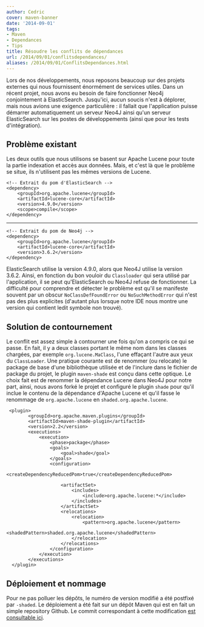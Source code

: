 ```yaml
---
author: Cedric
cover: maven-banner
date: '2014-09-01'
tags:
- Maven
- Dependances
- Tips
title: Résoudre les conflits de dépendances
url: /2014/09/01/conflitsdependances/
aliases: /2014/09/01/ConflitsDependances.html
---
```



Lors de nos développements, nous reposons beaucoup sur des projets externes qui nous fournissent énormément de services
utiles. Dans un récent projet, nous avons eu besoin de faire fonctionner Neo4j conjointement à ElasticSearch. Jusqu'ici,
aucun soucis n'est à déplorer, mais nous avions une exigence particulière : il fallait que l'application puisse
démarrer automatiquement un serveur Neo4J ainsi qu'un serveur ElasticSearch sur les postes de développements (ainsi que
pour les tests d'intégration).


## Problème existant

Les deux outils que nous utilisons se basent sur Apache Lucene pour toute la partie indexation et accès aux données.
Mais, et c'est là que le problème se situe, ils n'utilisent pas les mêmes versions de Lucene.

    <!-- Extrait du pom d'ElasticSearch -->
    <dependency>
        <groupId>org.apache.lucene</groupId>
        <artifactId>lucene-core</artifactId>
        <version>4.9.0</version>
        <scope>compile</scope>
    </dependency>

<hr>

    <!-- Extrait du pom de Neo4j -->
    <dependency>
        <groupId>org.apache.lucene</groupId>
        <artifactId>lucene-core</artifactId>
        <version>3.6.2</version>
    </dependency>

ElasticSearch utilise la version 4.9.0, alors que Neo4J utilise la version 3.6.2. Ainsi, en fonction du bon vouloir du
`Classloader` qui sera utilisé par l'application, il se peut qu'ElasticSearch ou Neo4J refuse de fonctionner. La
difficulté pour comprendre et détecter le problème est qu'il se manifeste souvent par un obscur `NoClassDefFoundError`
ou `NoSuchMethodError` qui n'est pas des plus explicites (d'autant plus lorsque notre IDE nous montre une version qui
contient ledit symbole non trouvé).

## Solution de contournement

Le conflit est assez simple à contourner une fois qu'on a compris ce qui se passe. En fait, il y a deux classes portant
le même nom dans les classes chargées, par exemple `org.lucene.MaClass`, l'une effaçant l'autre aux yeux du
`ClassLoader`.
Une pratique courante est de renommer (ou relocate) le package de base d'une bibliothèque utilisée et de l'inclure dans
le fichier de package du projet, le plugin `maven-shade` est conçu dans cette optique.
Le choix fait est de renommer la dépendance Lucene dans Neo4J pour notre part, ainsi, nous avons forké le projet et
configuré le plugin `shade` pour qu'il inclue le contenu de la dépendance d'Apache Lucene et qu'il fasse le renommage de
`org.apache.lucene` en `shaded.org.apache.lucene`.

     <plugin>
            <groupId>org.apache.maven.plugins</groupId>
            <artifactId>maven-shade-plugin</artifactId>
            <version>2.2</version>
            <executions>
                <execution>
                    <phase>package</phase>
                    <goals>
                        <goal>shade</goal>
                    </goals>
                    <configuration>
                        <createDependencyReducedPom>true</createDependencyReducedPom>

                        <artifactSet>
                            <includes>
                                <include>org.apache.lucene:*</include>
                            </includes>
                        </artifactSet>
                        <relocations>
                            <relocation>
                                <pattern>org.apache.lucene</pattern>
                                <shadedPattern>shaded.org.apache.lucene</shadedPattern>
                            </relocation>
                        </relocations>
                    </configuration>
                </execution>
            </executions>
      </plugin>

## Déploiement et nommage

Pour ne pas polluer les dépôts, le numéro de version modifié a été postfixé par `-shaded`. Le déploiement a été fait sur
un dépôt Maven qui est en fait un simple repository Github.
Le commit correspondant à cette modification [est consultable
ici](https://github.com/CedricGatay/neo4j/commit/452f58fca69ffe3b1d0eab6261b8342f8da95889).

